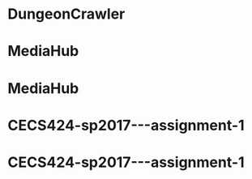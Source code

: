 # DungeonCrawler
# MediaHub
# MediaHub
# CECS424-sp2017---assignment-1
# CECS424-sp2017---assignment-1
